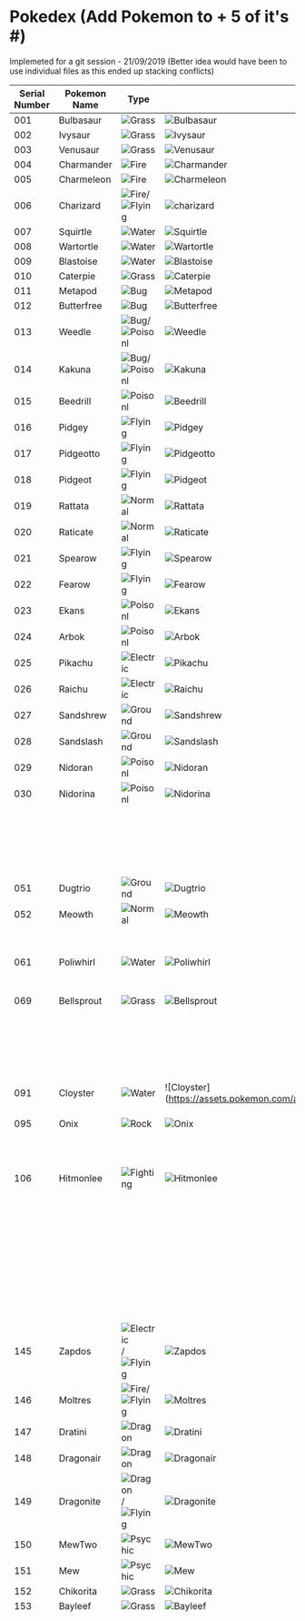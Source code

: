 # Pokedex (Add Pokemon to + 5 of it's #)
Implemeted for a git session - 21/09/2019 (Better idea would have been to use individual files as this ended up stacking conflicts)

| Serial Number | Pokemon Name | Type | Image |
| --- |---| --- | --- |
| 001 | Bulbasaur | ![Grass](https://vignette.wikia.nocookie.net/pokemon/images/4/46/Type_Grass.gif) | ![Bulbasaur](https://assets.pokemon.com/assets/cms2/img/pokedex/full/001.png)|
| 002 | Ivysaur | ![Grass](https://vignette.wikia.nocookie.net/pokemon/images/4/46/Type_Grass.gif) | ![Ivysaur](https://assets.pokemon.com/assets/cms2/img/pokedex/full/002.png)|
| 003 | Venusaur | ![Grass](https://vignette.wikia.nocookie.net/pokemon/images/4/46/Type_Grass.gif) | ![Venusaur](https://assets.pokemon.com/assets/cms2/img/pokedex/full/003.png)|
|004|Charmander|![Fire](https://vignette.wikia.nocookie.net/pokemon/images/4/4d/Type_Fire.gif)|![Charmander](https://assets.pokemon.com/assets/cms2/img/pokedex/full/004.png)|
| 005 |Charmeleon|![Fire](https://vignette.wikia.nocookie.net/pokemon/images/4/4d/Type_Fire.gif)|![Charmeleon](https://assets.pokemon.com/assets/cms2/img/pokedex/full/005.png)|
| 006 | Charizard | ![Fire](https://vignette.wikia.nocookie.net/pokemon/images/4/4d/Type_Fire.gif)/![Flying](https://vignette.wikia.nocookie.net/pokemon/images/4/4b/Type_Flying.gif) | ![charizard](https://assets.pokemon.com/assets/cms2/img/pokedex/full/006.png)|
| 007 | Squirtle | ![Water](https://vignette.wikia.nocookie.net/pokemon/images/e/ed/Type_Water.gif) | ![Squirtle](https://assets.pokemon.com/assets/cms2/img/pokedex/full/007.png)|
| 008 | Wartortle |![Water](https://vignette.wikia.nocookie.net/pokemon/images/e/ed/Type_Water.gif)|![Wartortle](https://assets.pokemon.com/assets/cms2/img/pokedex/full/008.png)|
| 009 | Blastoise |![Water](https://vignette.wikia.nocookie.net/pokemon/images/e/ed/Type_Water.gif)|![Blastoise](https://assets.pokemon.com/assets/cms2/img/pokedex/full/009.png)|
| 010 | Caterpie | ![Grass](https://vignette.wikia.nocookie.net/pokemon/images/4/46/Type_Grass.gif) | ![Caterpie](https://assets.pokemon.com/assets/cms2/img/pokedex/full/010.png)|
| 011 | Metapod | ![Bug](https://vignette.wikia.nocookie.net/pokemon/images/6/64/Type_Bug.gif) | ![Metapod](https://assets.pokemon.com/assets/cms2/img/pokedex/full/011.png)|
| 012 | Butterfree | ![Bug](https://vignette.wikia.nocookie.net/pokemon/images/6/64/Type_Bug.gif) | ![Butterfree](https://assets.pokemon.com/assets/cms2/img/pokedex/full/012.png)|
| 013 |Weedle|![Bug](https://vignette.wikia.nocookie.net/pokemon/images/6/64/Type_Bug.gif)/![Poisonl](https://vignette.wikia.nocookie.net/pokemon/images/8/82/Type_Poison.gif)|![Weedle](https://assets.pokemon.com/assets/cms2/img/pokedex/full/013.png)|
| 014 |Kakuna|![Bug](https://vignette.wikia.nocookie.net/pokemon/images/6/64/Type_Bug.gif)/![Poisonl](https://vignette.wikia.nocookie.net/pokemon/images/8/82/Type_Poison.gif)|![Kakuna](https://assets.pokemon.com/assets/cms2/img/pokedex/full/014.png)|
| 015 | Beedrill  | ![Poisonl](https://vignette.wikia.nocookie.net/pokemon/images/8/82/Type_Poison.gif)| ![Beedrill](https://assets.pokemon.com/assets/cms2/img/pokedex/full/015.png)| 
| 016 | Pidgey | ![Flying](https://vignette.wikia.nocookie.net/pokemon/images/4/4b/Type_Flying.gif) | ![Pidgey](https://assets.pokemon.com/assets/cms2/img/pokedex/full/016.png)|
| 017 |Pidgeotto|![Flying](https://vignette.wikia.nocookie.net/pokemon/images/4/4b/Type_Flying.gif) |![Pidgeotto](https://assets.pokemon.com/assets/cms2/img/pokedex/full/017.png)|
| 018 |Pidgeot|![Flying](https://vignette.wikia.nocookie.net/pokemon/images/4/4b/Type_Flying.gif)|![Pidgeot](https://assets.pokemon.com/assets/cms2/img/pokedex/full/018.png)|
| 019 | Rattata | ![Normal](https://vignette.wikia.nocookie.net/pokemon/images/6/61/Type_Normal.gif)| ![Rattata](https://assets.pokemon.com/assets/cms2/img/pokedex/full/019.png)|
| 020 | Raticate | ![Normal](https://vignette.wikia.nocookie.net/pokemon/images/6/61/Type_Normal.gif) | ![Raticate](https://assets.pokemon.com/assets/cms2/img/pokedex/full/020.png)|
| 021 | Spearow | ![Flying](https://vignette.wikia.nocookie.net/pokemon/images/4/4b/Type_Flying.gif) | ![Spearow](https://assets.pokemon.com/assets/cms2/img/pokedex/full/021.png)|
| 022 | Fearow | ![Flying](https://vignette.wikia.nocookie.net/pokemon/images/4/4b/Type_Flying.gif) | ![Fearow](https://assets.pokemon.com/assets/cms2/img/pokedex/full/022.png)|
| 023  | Ekans | ![Poisonl](https://vignette.wikia.nocookie.net/pokemon/images/8/82/Type_Poison.gif)| ![Ekans](https://assets.pokemon.com/assets/cms2/img/pokedex/full/023.png)|  
| 024 |Arbok   |![Poisonl](https://vignette.wikia.nocookie.net/pokemon/images/8/82/Type_Poison.gif)|![Arbok](https://assets.pokemon.com/assets/cms2/img/pokedex/full/024.png)  |
| 025 | Pikachu | ![Electric](https://vignette.wikia.nocookie.net/pokemon/images/a/aa/Type_Electric.gif)| ![Pikachu](https://assets.pokemon.com/assets/cms2/img/pokedex/full/025.png)|
| 026 | Raichu | ![Electric](https://vignette.wikia.nocookie.net/pokemon/images/a/aa/Type_Electric.gif)| ![Raichu](https://assets.pokemon.com/assets/cms2/img/pokedex/full/026.png)|
| 027 | Sandshrew | ![Ground](https://vignette.wikia.nocookie.net/pokemon/images/1/1d/Type_Ground.gif)| ![Sandshrew](https://assets.pokemon.com/assets/cms2/img/pokedex/full/027.png)|
| 028 | Sandslash | ![Ground](https://vignette.wikia.nocookie.net/pokemon/images/1/1d/Type_Ground.gif)| ![Sandslash](https://assets.pokemon.com/assets/cms2/img/pokedex/full/028.png)|
| 029 | Nidoran | ![Poisonl](https://vignette.wikia.nocookie.net/pokemon/images/8/82/Type_Poison.gif) | ![Nidoran](https://assets.pokemon.com/assets/cms2/img/pokedex/full/029.png)|
| 030 | Nidorina | ![Poisonl](https://vignette.wikia.nocookie.net/pokemon/images/8/82/Type_Poison.gif) | ![Nidorina](https://assets.pokemon.com/assets/cms2/img/pokedex/full/030.png)|
|||||
|||||
|||||
|||||
|||||
|||||
|||||
|||||
|||||
|||||
|||||
|||||
|||||
|||||
|||||
|||||
|||||
|||||
|||||
|||||
| 051 | Dugtrio| ![Ground](https://vignette.wikia.nocookie.net/pokemon/images/1/1d/Type_Ground.gif)| ![Dugtrio](https://assets.pokemon.com/assets/cms2/img/pokedex/full/051.png)|
| 052 | Meowth| ![Normal](https://vignette.wikia.nocookie.net/pokemon/images/6/61/Type_Normal.gif)| ![Meowth](https://assets.pokemon.com/assets/cms2/img/pokedex/full/052.png)|
|||||
|||||
|||||
|||||
|||||
|||||
|||||
|||||
| 061 | Poliwhirl| ![Water](https://vignette.wikia.nocookie.net/pokemon/images/e/ed/Type_Water.gif) | ![Poliwhirl](https://assets.pokemon.com/assets/cms2/img/pokedex/full/061.png)|
|||||
|||||
|||||
|||||
|||||
|||||
|||||
| 069 | Bellsprout | ![Grass](https://vignette.wikia.nocookie.net/pokemon/images/4/46/Type_Grass.gif) | ![Bellsprout](https://assets.pokemon.com/assets/cms2/img/pokedex/full/069.png)|
|||||
|||||
|||||
|||||
|||||
|||||
|||||
|||||
|||||
|||||
|||||
|||||
|||||
|||||
|||||
|||||
|||||
|||||
|||||
|||||
|||||
| 091 | Cloyster | ![Water](https://vignette.wikia.nocookie.net/pokemon/images/e/ed/Type_Water.gif) | ![Cloyster] (https://assets.pokemon.com/assets/cms2/img/pokedex/full/091.png) |
|||||
|||||
|||||
| 095 | Onix | ![Rock](https://vignette.wikia.nocookie.net/pokemon/images/b/b3/Type_Rock.gif) | ![Onix](https://assets.pokemon.com/assets/cms2/img/pokedex/full/095.png)|
|||||
|||||
|||||
|||||
|||||
|||||
|||||
|||||
|||||
|||||
|106| Hitmonlee | ![Fighting](https://vignette.wikia.nocookie.net/pokemon/images/6/6b/Type_Fighting.gif) |![Hitmonlee](https://assets.pokemon.com/assets/cms2/img/pokedex/full/106.png)|
|||||
|||||
|||||
|||||
|||||
|||||
|||||
|||||
|||||
|||||
|||||
|||||
|||||
|||||
|||||
|||||
|||||
|||||
|||||
|||||
|||||
|||||
|||||
|||||
|||||
|||||
|||||
|||||
|||||
|||||
|||||
|||||
|||||
|||||
|||||
|||||
|||||
|||||
|145| Zapdos | ![Electric](https://vignette.wikia.nocookie.net/pokemon/images/a/aa/Type_Electric.gif)/![Flying](https://vignette.wikia.nocookie.net/pokemon/images/4/4b/Type_Flying.gif) | ![Zapdos](https://assets.pokemon.com/assets/cms2/img/pokedex/full/145.png)|
|146| Moltres | ![Fire](https://vignette.wikia.nocookie.net/pokemon/images/4/4d/Type_Fire.gif)/![Flying](https://vignette.wikia.nocookie.net/pokemon/images/4/4b/Type_Flying.gif) | ![Moltres](https://assets.pokemon.com/assets/cms2/img/pokedex/full/146.png)|
|147| Dratini | ![Dragon](https://vignette.wikia.nocookie.net/pokemon/images/2/26/Type_Dragon.gif) | ![Dratini](https://assets.pokemon.com/assets/cms2/img/pokedex/full/147.png)|
|148| Dragonair | ![Dragon](https://vignette.wikia.nocookie.net/pokemon/images/2/26/Type_Dragon.gif) | ![Dragonair](https://assets.pokemon.com/assets/cms2/img/pokedex/full/148.png)|
|149| Dragonite | ![Dragon](https://vignette.wikia.nocookie.net/pokemon/images/2/26/Type_Dragon.gif)/![Flying](https://vignette.wikia.nocookie.net/pokemon/images/4/4b/Type_Flying.gif) | ![Dragonite](https://assets.pokemon.com/assets/cms2/img/pokedex/full/149.png)|
|150| MewTwo | ![Psychic](https://vignette.wikia.nocookie.net/pokemon/images/6/65/Type_Psychic.gif) | ![MewTwo](https://assets.pokemon.com/assets/cms2/img/pokedex/full/150.png)|
|151| Mew | ![Psychic](https://vignette.wikia.nocookie.net/pokemon/images/6/65/Type_Psychic.gif) | ![Mew](https://assets.pokemon.com/assets/cms2/img/pokedex/full/151.png)|
|152| Chikorita | ![Grass](https://vignette.wikia.nocookie.net/pokemon/images/4/46/Type_Grass.gif) | ![Chikorita](https://assets.pokemon.com/assets/cms2/img/pokedex/full/152.png)|
|153| Bayleef | ![Grass](https://vignette.wikia.nocookie.net/pokemon/images/4/46/Type_Grass.gif) | ![Bayleef](https://assets.pokemon.com/assets/cms2/img/pokedex/full/153.png)|
|||||
|||||
|||||
|||||
|||||
|||||
|||||
|||||
|||||
|||||
|||||
|||||
|||||
|||||
|||||
|||||
|||||
|||||
|||||
|||||
|||||
|||||
|||||
|||||
|||||
|||||
|||||
|||||
|||||
|||||
|||||
|||||
|||||
|||||
|||||
|||||
|||||
|||||
|||||
|||||
|||||
|||||
|||||
|||||
|||||
|||||
|||||
|||||
|||||
|||||
|||||
|||||
|||||
|||||
|||||
|||||
|||||
|||||
|||||
|||||
|||||
|||||
|||||
|||||
|||||
|||||
|||||
|||||
|||||
|||||
|||||
|||||
|||||
|||||
|||||
|||||
|||||
|||||
|||||
|||||
|||||
|||||
|||||
|||||
|||||
|||||
|||||
|||||
|||||
|||||
|||||
|||||
|||||
|||||
|||||
|||||
|||||
|||||
|||||
|||||
|||||
|||||
|||||
|||||
|||||
|||||
|||||
|||||
|||||
|||||
|||||
|||||
|||||
|||||
|||||
|||||
|||||
|||||
|||||
|||||
|||||
|||||
|||||
|||||
|||||
|||||
|||||
|||||
|||||
|||||
|||||
|||||
|||||
|||||
|||||
|||||
|||||
|||||
|||||
|||||
|||||
|||||
|||||
|||||
|||||
|||||
|||||
|||||
|||||
|||||
|||||
|||||
|||||
|||||
|||||
|||||
|||||
|||||
|||||
|||||
|||||
|||||
|||||
|||||
|||||
|||||
|||||
|||||
|||||
|||||
|||||
|||||
|||||
|||||
|||||
|||||
|||||
|||||
|||||
|||||
|||||
|||||
|||||
|||||
|||||
|||||
|||||
|||||
|||||
|||||
|||||
|||||
|||||
|||||
|||||
|||||
|||||
|||||
|||||
|||||
|||||
|||||
|||||
|||||
|||||
|||||
|||||
|||||
|||||
|||||
|||||
|||||
|||||
|||||
|||||
|||||
|||||
|||||
|||||
|||||
|||||
|||||
|||||
|||||
|||||
|||||
|||||
|||||
|||||
|||||
|||||
|||||
|||||
|||||
|||||
|||||
|||||
|||||
|||||
|||||
|||||
|||||
|||||
|||||
|||||
|||||
|||||
|||||
|||||
|||||
|||||
|||||
|||||
|||||
|||||
|||||
|||||
|||||
|||||
|||||
|||||
|||||
|||||
|||||
|||||
|417| Pachirisu | ![Electric](https://vignette.wikia.nocookie.net/pokemon/images/a/aa/Type_Electric.gif) | ![Pachirisu](https://assets.pokemon.com/assets/cms2/img/pokedex/full/417.png)|
|||||
|||||
|||||
|||||
|||||
|||||
|||||
|||||
|||||
|||||
|||||
|||||
|||||
|||||
|||||
|||||
|||||
|||||
|||||
|||||
|||||
|||||
|||||
|||||
|||||
|||||
|||||
|||||
|||||
|||||
|||||
|||||
|||||
|||||
|||||
|||||
|||||
|||||
|||||
|||||
|||||
|||||
|||||
|||||
|||||
|||||
|||||
|||||
|||||
|||||
|||||
|||||
|||||
|||||
|||||
|||||
|||||
|||||
|||||
|||||
|||||
|||||
|||||
|||||
|||||
|483|Dialga|![Steel](https://vignette.wikia.nocookie.net/pokemon/images/a/ab/Type_Steel.gif)/![Dragon](https://vignette.wikia.nocookie.net/pokemon/images/2/26/Type_Dragon.gif)| ![Dialga](https://assets.pokemon.com/assets/cms2/img/pokedex/full/483.png)|
|484|Palkia|![Water](https://vignette.wikia.nocookie.net/pokemon/images/e/ed/Type_Water.gif)/![Dragon](https://vignette.wikia.nocookie.net/pokemon/images/2/26/Type_Dragon.gif)|![Palkia](https://assets.pokemon.com/assets/cms2/img/pokedex/full/484.png)|
|||||
|||||
|487|Giratina|![Ghost](https://vignette.wikia.nocookie.net/pokemon/images/f/f2/Type_Ghost.gif)/![Dragon](https://vignette.wikia.nocookie.net/pokemon/images/2/26/Type_Dragon.gif)|![Giratina](https://assets.pokemon.com/assets/cms2/img/pokedex/full/487.png)|
|||||
|||||
|||||
| 491 | Darkrai | ![Dark](https://vignette.wikia.nocookie.net/pokemon/images/0/0d/Type_Dark.gif) | ![Darkrai](https://assets.pokemon.com/assets/cms2/img/pokedex/full/491.png)|
|||||
| 493 | Arceus | ![Normal](https://vignette.wikia.nocookie.net/pokemon/images/6/61/Type_Normal.gif) | ![Arceus](https://assets.pokemon.com/assets/cms2/img/pokedex/full/493.png)|
|||||
|||||
|||||
|||||
|||||
|||||
|||||
|||||
|||||
|||||
|||||
|||||
|||||
|||||
|||||
|||||
|||||
|||||
|||||
|||||
|||||
|||||
|||||
|||||
|||||
|||||
|||||
|||||
|||||
|||||
|||||
|||||
|||||
|||||
|||||
|||||
|||||
|||||
|||||
|||||
|||||
|||||
|||||
|||||
|||||
|||||
|||||
|||||
|||||
|||||
|||||
|||||
|||||
|||||
|||||
|||||
|||||
|||||
|||||
|||||
|||||
|||||
|||||
|||||
|||||
|||||
|||||
|||||
|||||
|||||
|||||
|||||
|||||
|||||
|||||
|||||
|||||
|||||
|||||
|||||
|||||
|||||
|||||
|||||
|||||
|||||
|||||
|||||
|||||
|||||
|||||
|||||
|||||
|||||
|||||
|||||
|||||
|||||
|||||
|||||
|||||
|||||
|||||
|||||
|||||
|||||
|||||
|||||
|||||
|||||
|||||
|||||
|||||
|||||
|||||
|||||
|||||
|||||
|||||
|||||
|||||
|||||
|||||
|||||
|||||
|||||
|||||
|||||
|||||
|||||
|||||
|||||
|||||
|||||
|||||
|||||
|||||
|||||
|||||
|||||
|||||
|||||
|||||
|||||
|||||
|||||
|||||
|||||
|||||
|||||
|||||
|||||
|||||
|||||
|||||
|||||
|||||
|||||
|||||
|||||
|||||
|||||
|||||
|||||
|||||
|||||
|||||
|||||
|||||
|||||
|||||
|||||
|||||
|||||
|||||
|||||
|||||
|||||
|||||
|||||
|||||
|||||
|||||
|||||
|||||
|||||
|||||
|||||
|||||
|||||
|||||
|||||
|||||
|||||
|||||
|||||
|||||
|||||
|||||
|||||
|||||
|||||
|||||
|||||
|||||
|||||
|||||
|||||
|||||
|||||
|||||
|||||
|||||
|||||
|||||
|||||
|||||
|||||
|||||
|||||
|||||
|||||
|||||
|||||
|||||
|||||
|||||
|||||
| 722 | Rowlet | ![Grass](https://vignette.wikia.nocookie.net/pokemon/images/4/46/Type_Grass.gif)/![Flying](https://vignette.wikia.nocookie.net/pokemon/images/4/4b/Type_Flying.gif) | ![Rowlet](https://assets.pokemon.com/assets/cms2/img/pokedex/full/722.png)|
| 723 | Dartrix | ![Grass](https://vignette.wikia.nocookie.net/pokemon/images/4/46/Type_Grass.gif)/![Flying](https://vignette.wikia.nocookie.net/pokemon/images/4/4b/Type_Flying.gif) | ![Dartrix](https://assets.pokemon.com/assets/cms2/img/pokedex/full/723.png)|
| 724 | Decidueye | ![Grass](https://vignette.wikia.nocookie.net/pokemon/images/4/46/Type_Grass.gif)/![Ghost](https://vignette.wikia.nocookie.net/pokemon/images/f/f2/Type_Ghost.gif) | ![Decidueye](https://assets.pokemon.com/assets/cms2/img/pokedex/full/724.png)|
| 725 | Litten | ![Fire](https://vignette.wikia.nocookie.net/pokemon/images/4/4d/Type_Fire.gif) | ![Litten](https://assets.pokemon.com/assets/cms2/img/pokedex/full/725.png)|
| 726 | Torracat | ![Fire](https://vignette.wikia.nocookie.net/pokemon/images/4/4d/Type_Fire.gif) | ![Torracat](https://assets.pokemon.com/assets/cms2/img/pokedex/full/726.png)|
| 727 | Incineroar | ![Fire](https://vignette.wikia.nocookie.net/pokemon/images/4/4d/Type_Fire.gif)/![Dark](https://vignette.wikia.nocookie.net/pokemon/images/0/0d/Type_Dark.gif) | ![Incineroar](https://assets.pokemon.com/assets/cms2/img/pokedex/full/727.png)|
|||||
|||||
|||||
|||||
|||||
|||||
|||||
|||||
|||||
|||||
|||||
|||||
|||||
|||||
|||||
|||||
|||||
|||||
|||||
|||||
|||||
|||||
|||||
|||||
|||||
|||||
|||||
|||||
|||||
|||||
|||||
|||||
|||||
|||||
|||||
|||||
|||||
|||||
|||||
|||||
|||||
|||||
|||||
|||||
|||||
|||||
|||||
|||||
|||||
|||||
|||||
|||||
|||||
|||||
|||||
|||||
|||||
|||||
|||||
|||||
|||||
|||||
|||||
|791|Solgaleo|![Psychic](https://vignette.wikia.nocookie.net/pokemon/images/6/65/Type_Psychic.gif)/![Steel](https://vignette.wikia.nocookie.net/pokemon/images/a/ab/Type_Steel.gif)|![Solgaleo](https://assets.pokemon.com/assets/cms2/img/pokedex/full/791.png)|
|||||
|||||
|||||
|||||
|||||
|||||
|||||
|||||
|||||
|||||
|||||
|||||
|||||
|||||
|||||
|807|Zeraora|![Electric](https://vignette.wikia.nocookie.net/pokemon/images/a/aa/Type_Electric.gif)|![Zeraora](https://assets.pokemon.com/assets/cms2/img/pokedex/full/807.png)|

Link Legends for the Pokemon types :-

![Bug](https://vignette.wikia.nocookie.net/pokemon/images/6/64/Type_Bug.gif)
![Dark](https://vignette.wikia.nocookie.net/pokemon/images/0/0d/Type_Dark.gif)
![Dragon](https://vignette.wikia.nocookie.net/pokemon/images/2/26/Type_Dragon.gif)
![Electric](https://vignette.wikia.nocookie.net/pokemon/images/a/aa/Type_Electric.gif)
![Fairy](https://vignette.wikia.nocookie.net/pokemon/images/7/74/Type_Fairy.gif)
![Fighting](https://vignette.wikia.nocookie.net/pokemon/images/6/6b/Type_Fighting.gif)
![Fire](https://vignette.wikia.nocookie.net/pokemon/images/4/4d/Type_Fire.gif)
![Flying](https://vignette.wikia.nocookie.net/pokemon/images/4/4b/Type_Flying.gif)
![Ghost](https://vignette.wikia.nocookie.net/pokemon/images/f/f2/Type_Ghost.gif)
![Grass](https://vignette.wikia.nocookie.net/pokemon/images/4/46/Type_Grass.gif)
![Ground](https://vignette.wikia.nocookie.net/pokemon/images/1/1d/Type_Ground.gif)
![Ice](https://vignette.wikia.nocookie.net/pokemon/images/8/84/Type_Ice.gif)
![Normal](https://vignette.wikia.nocookie.net/pokemon/images/6/61/Type_Normal.gif)
![Poison](https://vignette.wikia.nocookie.net/pokemon/images/8/82/Type_Poison.gif)
![Psychic](https://vignette.wikia.nocookie.net/pokemon/images/6/65/Type_Psychic.gif)
![Rock](https://vignette.wikia.nocookie.net/pokemon/images/b/b3/Type_Rock.gif)
![Steel](https://vignette.wikia.nocookie.net/pokemon/images/a/ab/Type_Steel.gif)
![Water](https://vignette.wikia.nocookie.net/pokemon/images/e/ed/Type_Water.gif)
